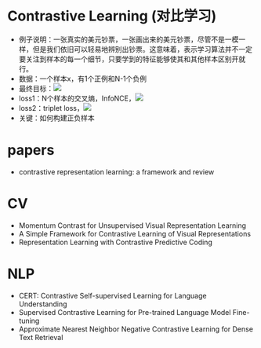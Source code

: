 # Contrastive Learning (对比学习)
- 例子说明：一张真实的美元钞票，一张画出来的美元钞票，尽管不是一模一样，但是我们依旧可以轻易地辨别出钞票。这意味着，表示学习算法并不一定要关注到样本的每一个细节，只要学到的特征能够使其和其他样本区别开就行。
- 数据：一个样本x，有1个正例和N-1个负例
- 最终目标：![](https://latex.codecogs.com/svg.latex?s(f(x),f(x^+))>>s(f(x),f(x^-)))
- loss1：N个样本的交叉熵，InfoNCE，![](https://latex.codecogs.com/svg.latex?-\log(\frac{e^{f(x)^Tf(x^+)}}{e^{f(x)^Tf(x^+)}+e^{f(x)^Tf(x^-)}}))
- loss2：triplet loss，![](https://latex.codecogs.com/svg.latex?max(0,\sigma+s(x,x^+)-s(x,x^-)))
- 关键：如何构建正负样本

# papers
- contrastive representation learning: a framework and review

# CV
- Momentum Contrast for Unsupervised Visual Representation Learning
- A Simple Framework for Contrastive Learning of Visual Representations
- Representation Learning with Contrastive Predictive Coding

# NLP
- CERT: Contrastive Self-supervised Learning for Language Understanding
- Supervised Contrastive Learning for Pre-trained Language Model Fine-tuning
- Approximate Nearest Neighbor Negative Contrastive Learning for Dense Text Retrieval
